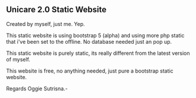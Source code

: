 <h2> Unicare 2.0 Static Website </h2>

Created by myself, just me. Yep. 

This static website is using bootstrap 5 (alpha) and using more php static that i've been set to the offline. No database needed just an pop up. 

This static website is purely static, its really different from the latest version of myself. 

This website is free, no anything needed, just pure a bootstrap static website.

Regards
Oggie Sutrisna.- 